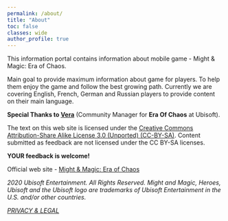 ```yaml
---
permalink: /about/
title: "About"
toc: false
classes: wide
author_profile: true
---
```


This information portal contains information about mobile game - Might & Magic: Era of Chaos.

Main goal to provide maximum information about game for players. To help them enjoy the game and follow the best growing path.
Currently we are covering English, French, German and Russian players to provide content on their main language.

**Special Thanks to [Vera](https://discordapp.com/users/595209980161032192/)** (Community Manager for **Era Of Chaos** at Ubisoft).

The text on this web site is licensed under the [Creative Commons Attribution-Share Alike License 3.0 (Unported) (CC-BY-SA)](https://creativecommons.org/licenses/by-sa/3.0/legalcode).
Content submitted as feedback are not licensed under the CC BY-SA licenses.

**YOUR feedback is welcome!**

Official web site - [Might & Magic: Era of Chaos](https://www.ubisoft.com/en-us/game/might-and-magic/era-of-chaos)

<i class="far fa-copyright"/> 2020 Ubisoft Entertainment. All Rights Reserved. Might and Magic, Heroes, Ubisoft and the Ubisoft logo are trademarks of Ubisoft Entertainment in the U.S. and/or other countries.

[PRIVACY & LEGAL](https://www.ubisoft.com/en-us/privacy-policy.html)